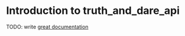 # Introduction to truth_and_dare_api

TODO: write [great documentation](http://jacobian.org/writing/what-to-write/)
